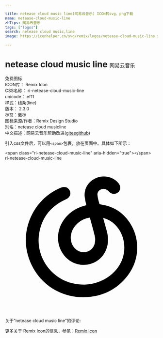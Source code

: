 ```yaml
---

title: netease cloud music line(网易云音乐) ICON转svg、png下载
name: netease-cloud-music-line
zhTips: 网易云音乐
tags: ["logos"]
search: netease cloud music,line
image: https://iconhelper.cn/svg/remix/logos/netease-cloud-music-line.svg

---
```


# netease cloud music line  <small style="font-size: 60%;font-weight: 100">网易云音乐</small>


<div class="detail-page">
<p>
<span><span class="badge-success badge">免费图标</span> </span>
<br/>
<span>
ICON库：
<span class="badge-secondary badge">Remix Icon</span> 
</span>
<br/>
<span>
CSS名称：
<span class="badge-secondary badge">ri-netease-cloud-music-line</span> 
</span>
<br/>
<span>
unicode：
<span class="badge-secondary badge">ef11</span> 
<copy-btn content='ef11' btn-title=""></copy-btn>
<copy-btn :content='String.fromCodePoint(parseInt("ef11", 16))' btn-title="复制U"></copy-btn>
</span><br/><span>样式：<span class="badge-light badge">线条(line)</span></span>
<br/>
<span>
版本：
<span class="badge-secondary badge">2.3.0</span> 
</span><br/><span>标签：<span class="badge-light badge"><router-link to="/tags/logos.html">徽标</router-link></span></span>
<br/>
<span>图标来源/作者：<span class="badge-light badge">Remix Design Studio</span></span> 
<br/>
<span>别名：<span class="badge-light badge">netease cloud music</span><span class="badge-light badge">line</span></span><br/><span class="zh-detail">中文描述：<span class="badge-primary badge">网易云音乐</span><span class="help-link"><span>帮助改进</span>(<a href="https://gitee.com/liuwave/icon-helper/edit/master/json/remix/logos/netease-cloud-music-line.json" target="_blank" rel="noopener noreferrer">gitee</a><a href="https://github.com/liuwave/icon-helper/edit/master/json/remix/logos/netease-cloud-music-line.json" target="_blank" rel="noopener noreferrer">github</a></span>)</span><br/>
</p>
</div>
<div class="alert alert-dark">
  <i class="ri-netease-cloud-music-line ri-xs"></i>
  <i class="ri-netease-cloud-music-line ri-sm"></i>
  <i class="ri-netease-cloud-music-line ri-lg"></i>
  <i class="ri-netease-cloud-music-line ri-2x"></i>
  <i class="ri-netease-cloud-music-line ri-3x"></i>
  <i class="ri-netease-cloud-music-line ri-5x"></i>
  <i class="ri-netease-cloud-music-line ri-7x"></i>
</div>
<div>
  <p>引入css文件后，可以用<code>&lt;span&gt;</code>包裹，放在页面中。具体如下所示：    
  </p>
  <div class="alert alert-primary" style="font-size: 14px">
    &lt;span class="ri-netease-cloud-music-line" aria-hidden="true"&gt;&lt;/span&gt;
    <copy-btn content='<span class="ri-netease-cloud-music-line" aria-hidden="true"></span>'></copy-btn>
  </div>
  <div class="alert alert-secondary">
    <i class="ri-netease-cloud-music-line"
    style="font-size: 24px"
    aria-hidden="true"></i> ri-netease-cloud-music-line
    <copy-btn content="ri-netease-cloud-music-line" btn-title="复制图标名称"></copy-btn>
  </div>
</div>
<div id="svg" class="svg-wrap">
<svg xmlns="http://www.w3.org/2000/svg" viewBox="0 0 24 24">
    <g>
        <path fill="none" d="M0 0h24v24H0z"/>
        <path d="M10.421 11.375c-.294 1.028.012 2.064.784 2.653 1.061.81 2.565.3 2.874-.995.08-.337.103-.722.027-1.056-.23-1.001-.52-1.988-.792-2.996-1.33.154-2.543 1.172-2.893 2.394zm5.548-.287c.273 1.012.285 2.017-.127 3-1.128 2.69-4.721 3.14-6.573.826-1.302-1.627-1.28-3.961.06-5.734.78-1.032 1.804-1.707 3.048-2.054l.379-.104c-.084-.415-.188-.816-.243-1.224-.176-1.317.512-2.503 1.744-3.04 1.226-.535 2.708-.216 3.53.76.406.479.395 1.08-.025 1.464-.412.377-.996.346-1.435-.09-.247-.246-.51-.44-.877-.436-.525.006-.987.418-.945.937.037.468.173.93.3 1.386.022.078.216.135.338.153 1.334.197 2.504.731 3.472 1.676 2.558 2.493 2.861 6.531.672 9.44-1.529 2.032-3.61 3.168-6.127 3.409-4.621.44-8.664-2.53-9.7-7.058C2.515 10.255 4.84 5.831 8.795 4.25c.586-.234 1.143-.031 1.371.498.232.537-.019 1.086-.61 1.35-2.368 1.06-3.817 2.855-4.215 5.424-.533 3.433 1.656 6.776 5 7.72 2.723.77 5.658-.166 7.308-2.33 1.586-2.08 1.4-5.099-.427-6.873a3.979 3.979 0 0 0-1.823-1.013c.198.716.389 1.388.57 2.062z"/>
    </g>
</svg>

</div>
<detail full-name='ri-netease-cloud-music-line'></detail>  
<div>
<p>关于“netease cloud music line”的评论:</p>
</div>
<Vssue title="关于“netease cloud music line”的评论" ></Vssue>    
<div><p>更多关于  Remix Icon的信息，参见：<a target="_blank" href="https://iconhelper.cn/remix.html">Remix Icon</a>
</p></div>
